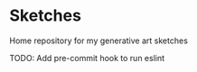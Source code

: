 # Sketches

Home repository for my generative art sketches

TODO: Add pre-commit hook to run eslint
